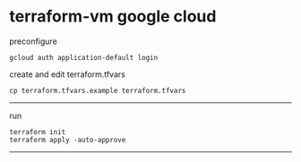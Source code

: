 # terraform-vm google cloud

preconfigure
```
gcloud auth application-default login
```

create and edit terraform.tfvars
```
cp terraform.tfvars.example terraform.tfvars
```
---

run 

```
terraform init
terraform apply -auto-approve
```

---